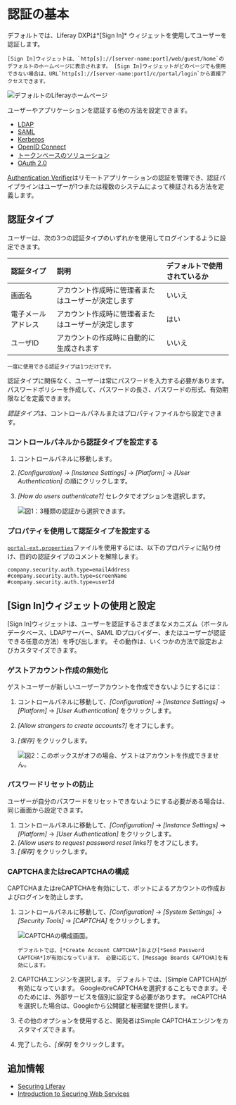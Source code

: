 # 認証の基本

デフォルトでは、Liferay DXPは*[Sign In]* ウィジェットを使用してユーザーを認証します。

```{note}
[Sign In]ウィジェットは、`http[s]://[server-name:port]/web/guest/home`のデフォルトのホームページに表示されます。 [Sign In]ウィジェットがどのページでも使用できない場合は、URL`http[s]://[server-name:port]/c/portal/login`から直接アクセスできます。
```

![デフォルトのLiferayホームページ](./authentication-basics/images/01.png)

ユーザーやアプリケーションを認証する他の方法を設定できます。

  - [LDAP](../../users-and-permissions/connecting-to-a-user-directory/connecting-to-an-ldap-directory.md)
  - [SAML](./configuring-sso/authenticating-with-saml/saml-authentication-process-overview.md)
  - [Kerberos](./configuring-sso/authenticating-with-kerberos.md)
  - [OpenID Connect](./configuring-sso/using-openid-connect.md)
  - [トークンベースのソリューション](./configuring-sso/token-based-authentication.md)
  - [OAuth 2.0](../../headless-delivery/using_oauth2.rst)

[Authentication Verifier](./securing-web-services/using-authentication-verifiers.md)はリモートアプリケーションの認証を管理でき、認証パイプラインはユーザーが1つまたは複数のシステムによって検証される方法を定義します。

## 認証タイプ

ユーザーは、次の3つの認証タイプのいずれかを使用してログインするように設定できます。

| 認証タイプ     | 説明                        | デフォルトで使用されているか |
| :--- | :--- | :--- |
| 画面名       | アカウント作成時に管理者またはユーザーが決定します | いいえ            |
| 電子メールアドレス | アカウント作成時に管理者またはユーザーが決定します | はい             |
| ユーザID     | アカウントの作成時に自動的に生成されます      | いいえ            |

```{note}
一度に使用できる認証タイプは1つだけです。
```

認証タイプに関係なく、ユーザーは常にパスワードを入力する必要があります。 パスワードポリシーを作成して、パスワードの長さ、パスワードの形式、有効期限などを定義できます。

*認証タイプ*は、コントロールパネルまたはプロパティファイルから設定できます。

### コントロールパネルから認証タイプを設定する

1.  コントロールパネルに移動します。

2.  *[Configuration]* → *[Instance Settings]* → *[Platform]* → *[User Authentication]* の順にクリックします。

3.  *[How do users authenticate?]* セレクタでオプションを選択します。

    ![図1：3種類の認証から選択できます。](./authentication-basics/images/03.png)

### プロパティを使用して認証タイプを設定する

[`portal-ext.properties`](https://learn.liferay.com/dxp/7.x/en/installation-and-upgrades/reference/portal-properties.html)ファイルを使用するには、以下のプロパティに貼り付け、目的の認証タイプのコメントを解除します。

``` properties
company.security.auth.type=emailAddress
#company.security.auth.type=screenName
#company.security.auth.type=userId
```

## [Sign In]ウィジェットの使用と設定

[Sign In]ウィジェットは、ユーザーを認証するさまざまなメカニズム（ポータルデータベース、LDAPサーバー、SAML IDプロバイダー、またはユーザーが認証できる任意の方法）を呼び出します。 その動作は、いくつかの方法で設定およびカスタマイズできます。

### ゲストアカウント作成の無効化

ゲストユーザーが新しいユーザーアカウントを作成できないようにするには：

1.  コントロールパネルに移動して、*[Configuration]* → *[Instance Settings]* → *[Platform]* → *[User Authentication]* をクリックします。

2.  *[Allow strangers to create accounts?]* をオフにします。

3.  *[保存]* をクリックします。

    ![図2：このボックスがオフの場合、ゲストはアカウントを作成できません。](./authentication-basics/images/04.png)

### パスワードリセットの防止

ユーザーが自分のパスワードをリセットできないようにする必要がある場合は、同じ画面から設定できます。

1.  コントロールパネルに移動して、*[Configuration]* → *[Instance Settings]* → *[Platform]* → *[User Authentication]* をクリックします。
2.  *[Allow users to request password reset links?]* をオフにします。
3.  *[保存]* をクリックします。

### CAPTCHAまたはreCAPTCHAの構成

CAPTCHAまたはreCAPTCHAを有効にして、ボットによるアカウントの作成およびログインを防止します。

1.  コントロールパネルに移動して、*[Configuration]* → *[System Settings]* → *[Security Tools]* → *[CAPTCHA]* をクリックします。

    ![CAPTCHAの構成画面。](./authentication-basics/images/02.png)

    ```{note}
    デフォルトでは、[*Create Account CAPTCHA*]および[*Send Password CAPTCHA*]が有効になっています。 必要に応じて、[Message Boards CAPTCHA]を有効にします。
    ```

2.  CAPTCHAエンジンを選択します。 デフォルトでは、[Simple CAPTCHA]が有効になっています。 GoogleのreCAPTCHAを選択することもできます。そのためには、外部サービスを個別に設定する必要があります。 reCAPTCHAを選択した場合は、Googleから公開鍵と秘密鍵を提供します。

3.  その他のオプションを使用すると、開発者はSimple CAPTCHAエンジンをカスタマイズできます。

4.  完了したら、*[保存]* をクリックします。

## 追加情報

  - [Securing Liferay](../securing-liferay.md)
  - [Introduction to Securing Web Services](./securing-web-services.md)
